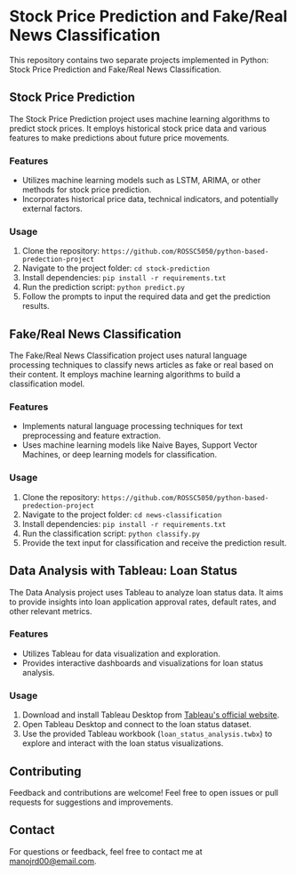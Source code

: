 # Stock Price Prediction and Fake/Real News Classification

This repository contains two separate projects implemented in Python: Stock Price Prediction and Fake/Real News Classification.

## Stock Price Prediction

The Stock Price Prediction project uses machine learning algorithms to predict stock prices. It employs historical stock price data and various features to make predictions about future price movements.

### Features

- Utilizes machine learning models such as LSTM, ARIMA, or other methods for stock price prediction.
- Incorporates historical price data, technical indicators, and potentially external factors.

### Usage

1. Clone the repository: `https://github.com/ROSSC5050/python-based-predection-project`
2. Navigate to the project folder: `cd stock-prediction`
3. Install dependencies: `pip install -r requirements.txt`
4. Run the prediction script: `python predict.py`
5. Follow the prompts to input the required data and get the prediction results.

## Fake/Real News Classification

The Fake/Real News Classification project uses natural language processing techniques to classify news articles as fake or real based on their content. It employs machine learning algorithms to build a classification model.

### Features

- Implements natural language processing techniques for text preprocessing and feature extraction.
- Uses machine learning models like Naive Bayes, Support Vector Machines, or deep learning models for classification.

### Usage

1. Clone the repository: `https://github.com/ROSSC5050/python-based-predection-project`
2. Navigate to the project folder: `cd news-classification`
3. Install dependencies: `pip install -r requirements.txt`
4. Run the classification script: `python classify.py`
5. Provide the text input for classification and receive the prediction result.

## Data Analysis with Tableau: Loan Status

The Data Analysis project uses Tableau to analyze loan status data. It aims to provide insights into loan application approval rates, default rates, and other relevant metrics.

### Features

- Utilizes Tableau for data visualization and exploration.
- Provides interactive dashboards and visualizations for loan status analysis.

### Usage

1. Download and install Tableau Desktop from [Tableau's official website](https://www.tableau.com/products/desktop/download).
2. Open Tableau Desktop and connect to the loan status dataset.
3. Use the provided Tableau workbook (`loan_status_analysis.twbx`) to explore and interact with the loan status visualizations.

## Contributing

Feedback and contributions are welcome! Feel free to open issues or pull requests for suggestions and improvements.

## Contact

For questions or feedback, feel free to contact me at manojrd00@email.com.
